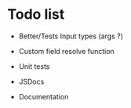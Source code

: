 # Todo list

* Better/Tests Input types (args ?)
* Custom field resolve function

* Unit tests
* JSDocs
* Documentation

